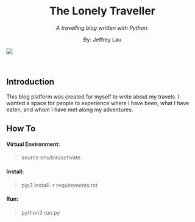 <br>
<p align="center">
    <h1 align="center">The Lonely Traveller</h1>
    <p align="center"><i>A travelling blog written with Python.</i></p>
    <p align="center">By: Jeffrey Lau</p>
    <img src="https://images.unsplash.com/photo-1584552539793-65d73b802130?ixlib=rb-1.2.1&ixid=eyJhcHBfaWQiOjEyMDd9&auto=format&fit=crop&w=2700&q=80">
    </p>
</p>
<br>

## Introduction

This blog platform was created for myself to write about my travels. I wanted a space for people to experience where I have been, what I have eaten, and whom I have met along my adventures.

## How To

#### Virtual Environment:

> source env/bin/activate

#### Install:

> pip3 install -r requirements.txt

#### Run:

> python3 run.py
